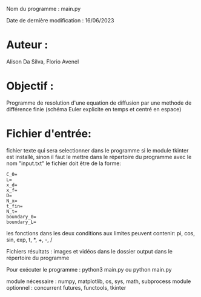 Nom du programme : main.py

Date de dernière modification : 16/06/2023

# Auteur : 
Alison Da Silva, Florio Avenel

# Objectif :  
Programme de resolution d'une equation de diffusion
par une methode de différence finie
(schéma Euler explicite en temps et centré en espace)

# Fichier d'entrée:   
fichier texte qui sera selectionner dans le programme si le module tkinter
est installé, sinon il faut le mettre dans le répertoire du programme
avec le nom "input.txt"
le fichier doit être de la forme:
```
C_0=
L=
x_d=
x_f=
D=
N_x=
t_fin=
N_t=
boundary_0=
boundary_L=
```

les fonctions dans les deux conditions aux limites peuvent contenir: pi, cos, sin, exp, t, *, +, -, /

Fichiers résultats : images et vidéos dans le dossier output dans le répertoire du programme


Pour exécuter le programme : python3 main.py ou python main.py

module nécessaire : numpy, matplotlib, os, sys, math, subprocess
module optionnel : concurrent futures, functools, tkinter